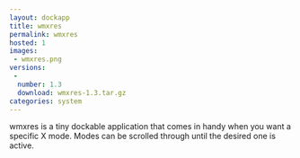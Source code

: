 ```yaml
---
layout: dockapp
title: wmxres
permalink: wmxres
hosted: 1
images:
 - wmxres.png
versions:
 -
  number: 1.3
  download: wmxres-1.3.tar.gz
categories: system
---
```

wmxres is a tiny dockable application that comes in handy when you
want a specific X mode.  Modes can be scrolled through until the
desired one is active.
